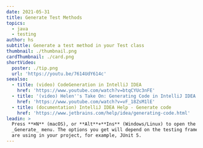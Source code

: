 ```yaml
---
date: 2021-05-31
title: Generate Test Methods
topics:
  - java
  - testing
author: hs
subtitle: Generate a test method in your Test class
thumbnail: ./thumbnail.png
cardThumbnail: ./card.png
shortVideo:
  poster: ./tip.png
  url: 'https://youtu.be/7614UdY614c'
seealso:
  - title: (video) CodeGeneration in IntelliJ IDEA
    href: 'https://www.youtube.com/watch?v=btqCYUc3nFE'
  - title: '(video) Helen''s Take On: Generating Code in IntelliJ IDEA'
    href: 'https://www.youtube.com/watch?v=vF_18ZsM1lE'
  - title: (documentation) IntelliJ IDEA Help - Generate code
    href: 'https://www.jetbrains.com/help/idea/generating-code.html'
leadin: >
  Press **⌘N** (macOS), or **Alt**+**Ins** (Windows/Linux) to open the
  _Generate_ menu. The options you get will depend on the testing framework you
  are using in your project, for example, JUnit 5.
---
```


